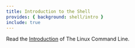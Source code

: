 ```yaml
---
title: Introduction to the Shell
provides: { background: shell/intro }
include: true
---
```


Read the [Introduction](/assets/TLCL-13.07.pdf#page=18) of The Linux Command Line. 
